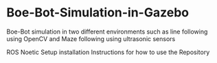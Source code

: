 # Boe-Bot-Simulation-in-Gazebo
Boe-Bot simulation in two different environments such as line following using OpenCV and Maze following using ultrasonic sensors

ROS Noetic Setup installation
Instructions for how to use the Repository
